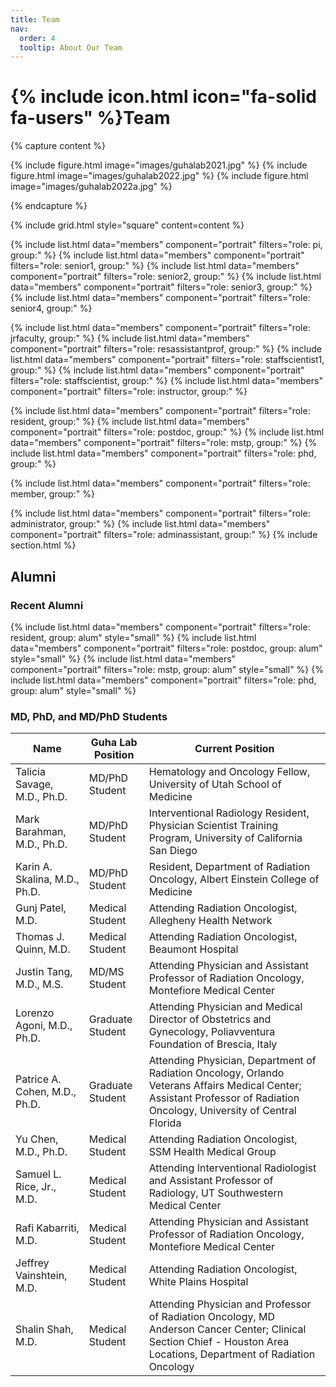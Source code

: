 ```yaml
---
title: Team
nav:
  order: 4
  tooltip: About Our Team
---
```


# {% include icon.html icon="fa-solid fa-users" %}Team

{% capture content %}

{% include figure.html image="images/guhalab2021.jpg" %}
{% include figure.html image="images/guhalab2022.jpg" %}
{% include figure.html image="images/guhalab2022a.jpg" %}

{% endcapture %}

{% include grid.html style="square" content=content %}

{% include list.html data="members" component="portrait" filters="role: pi, group:" %}
{% include list.html data="members" component="portrait" filters="role: senior1, group:" %}
{% include list.html data="members" component="portrait" filters="role: senior2, group:" %}
{% include list.html data="members" component="portrait" filters="role: senior3, group:" %}
{% include list.html data="members" component="portrait" filters="role: senior4, group:" %}

{% include list.html data="members" component="portrait" filters="role: jrfaculty, group:" %}
{% include list.html data="members" component="portrait" filters="role: resassistantprof, group:" %}
{% include list.html data="members" component="portrait" filters="role: staffscientist1, group:" %}
{% include list.html data="members" component="portrait" filters="role: staffscientist, group:" %}
{% include list.html data="members" component="portrait" filters="role: instructor, group:" %}

{% include list.html data="members" component="portrait" filters="role: resident, group:" %}
{% include list.html data="members" component="portrait" filters="role: postdoc, group:" %}
{% include list.html data="members" component="portrait" filters="role: mstp, group:" %}
{% include list.html data="members" component="portrait" filters="role: phd, group:" %}


{% include list.html data="members" component="portrait" filters="role: member, group:" %}


{% include list.html data="members" component="portrait" filters="role: administrator, group:" %}
{% include list.html data="members" component="portrait" filters="role: adminassistant, group:" %}
{% include section.html %}
## Alumni

### Recent Alumni

{% include list.html data="members" component="portrait" filters="role: resident, group: alum" style="small" %}
{% include list.html data="members" component="portrait" filters="role: postdoc, group: alum" style="small" %}
{% include list.html data="members" component="portrait" filters="role: mstp, group: alum" style="small" %}
{% include list.html data="members" component="portrait" filters="role: phd, group: alum" style="small" %}

### MD, PhD, and MD/PhD Students

| Name                          | Guha Lab Position | Current Position                                                                   |
| ----------------------------  | ----------------  | ---------------------------------------------------------------------------------- |
| Talicia Savage, M.D., Ph.D.   | MD/PhD Student    | Hematology and Oncology Fellow, University of Utah School of Medicine              |
| Mark Barahman, M.D., Ph.D.    | MD/PhD Student    | Interventional Radiology Resident, Physician Scientist Training Program, University of California San Diego |
| Karin A. Skalina, M.D., Ph.D. | MD/PhD Student    | Resident, Department of Radiation Oncology, Albert Einstein College of Medicine    |
| Gunj Patel, M.D.              | Medical Student   | Attending Radiation Oncologist, Allegheny Health Network                           |
| Thomas J. Quinn, M.D.         | Medical Student   | Attending Radiation Oncologist, Beaumont Hospital                                  |
| Justin Tang, M.D., M.S.       | MD/MS Student     | Attending Physician and Assistant Professor of Radiation Oncology, Montefiore Medical Center |
| Lorenzo Agoni, M.D., Ph.D.    | Graduate Student  | Attending Physician and Medical Director of Obstetrics and Gynecology, Poliavventura Foundation of Brescia, Italy |
| Patrice A. Cohen, M.D., Ph.D. | Graduate Student  | Attending Physician, Department of Radiation Oncology, Orlando Veterans Affairs Medical Center; Assistant Professor of Radiation Oncology, University of Central Florida |
| Yu Chen, M.D., Ph.D.          | Medical Student   | Attending Radiation Oncologist, SSM Health Medical Group                           |
| Samuel L. Rice, Jr., M.D.     | Medical Student   | Attending Interventional Radiologist and Assistant Professor of Radiology, UT Southwestern Medical Center |
| Rafi Kabarriti, M.D.          | Medical Student   | Attending Physician and Assistant Professor of Radiation Oncology, Montefiore Medical Center |
| Jeffrey Vainshtein, M.D.      | Medical Student   | Attending Radiation Oncologist, White Plains Hospital |
| Shalin Shah, M.D.             | Medical Student   | Attending Physician and Professor of Radiation Oncology, MD Anderson Cancer Center; Clinical Section Chief - Houston Area Locations, Department of Radiation Oncology |

